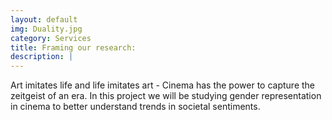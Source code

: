 ```yaml
---
layout: default
img: Duality.jpg
category: Services
title: Framing our research:
description: |
---
```

Art imitates life and life imitates art - Cinema has the power to capture the zeitgeist of an era. In this project we will be studying gender representation in cinema to better understand trends in societal sentiments.

